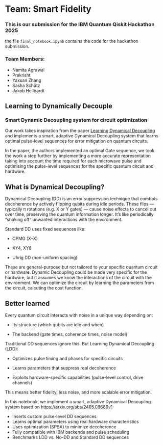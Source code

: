# Team: Smart Fidelity

### This is our submission for the IBM Quantum Qiskit Hackathon 2025


the file `final_notebook.ipynb` contains the code for the hackathon submission.

### Team Members:
- Namita Agrawal
- Prakrisht 
- Yaxuan Zhang
- Sasha Schütz
- Jakob Hellbardt

## Learning to Dynamically Decouple
### Smart Dynamic Decoupling system for circuit optimization


Our work takes inspiration from the paper [Learning Dynamical Decoupling](https://arxiv.org/abs/2405.08689v1) and implements a smart, adaptive Dynamical Decoupling system that learns optimal pulse-level sequences for error mitigation on quantum circuits.

In the paper, the authors implemented an optimal Gate sequence, we took the work a step further by implementing a more accurate representation taking into account the time required for each microwave pulse and optimising the pulse-level sequences for the specific quantum circuit and hardware.


## What is Dynamical Decoupling?
Dynamical Decoupling (DD) is an error suppression technique that combats decoherence by actively flipping qubits during idle periods.
These flips — typically π rotations (e.g. X or Y gates) — cause noise effects to cancel out over time, preserving the quantum information longer.
It’s like periodically “shaking off” unwanted interactions with the environment.

Standard DD uses fixed sequences like:

- CPMG (X–X)

- XY4, XY8

- Uhrig DD (non-uniform spacing)

These are general-purpose but not tailored to your specific quantum circuit or hardware. Dynamic Decoupling could be made very specific for the hardware, but it assumes we know the interactions of the circuit with the environment. We can optimize the circuit by learning the parameters from the circuit, calcuting the cost function.

## Better learned
Every quantum circuit interacts with noise in a unique way depending on:

- Its structure (which qubits are idle and when)

- The backend (gate times, coherence times, noise model)

Traditional DD sequences ignore this.
But Learning Dynamical Decoupling (LDD):

- Optimizes pulse timing and phases for specific circuits

- Learns parameters that suppress real decoherence

- Exploits hardware-specific capabilities (pulse-level control, drive channels)

This means better fidelity, less noise, and more scalable error mitigation.


In this notebook, we implement a smart, adaptive Dynamical Decoupling system based on https://arxiv.org/abs/2405.08689v1:

- Inserts custom pulse-level DD sequences
- Learns optimal parameters using real hardware characteristics
- Uses optimization (SPSA) to minimize decoherence
- Fully compatible with IBM backends and pulse scheduling
- Benchmarks LDD vs. No-DD and Standard DD sequences
